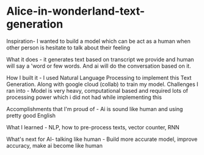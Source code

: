 # Alice-in-wonderland-text-generation
Inspiration- I wanted to build a model which can be act as a human when other person is hesitate to talk about their feeling

What it does - it generates text based on transcript we provide and human will say a 'word or few words. And ai will do the conversation based on it.

How I built it - I used Natural Language Processing to implement this Text Generation. Along with google cloud (collab) to train my model.
Challenges I ran into - Model is very heavy, computational based and required lots of processing power which i did not had while implementing this

Accomplishments that I'm proud of - Ai is sound like human and using pretty good English

What I learned - NLP, how to pre-process texts, vector counter, RNN

What's next for AI- talking like human -  Build more accurate model, improve accuracy, make ai become like human

